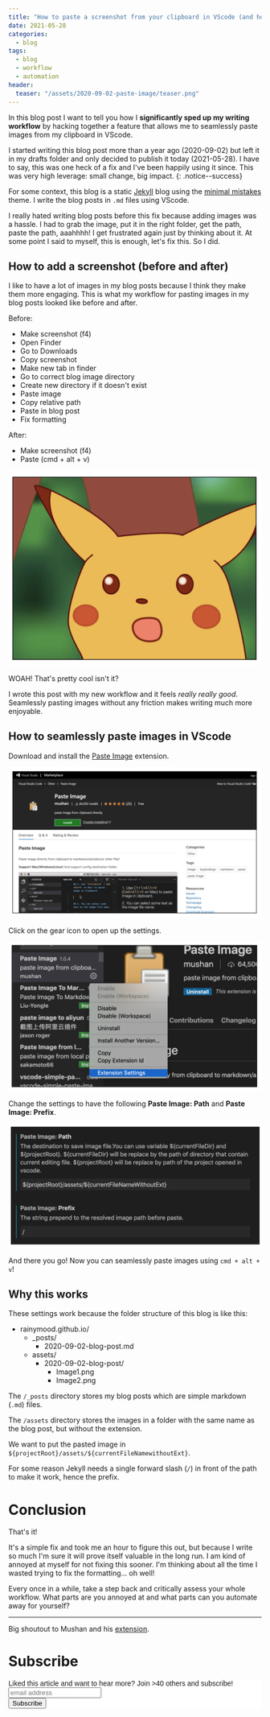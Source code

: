 ```yaml
---
title: "How to paste a screenshot from your clipboard in VScode (and how this improved my writing workflow)"
date: 2021-05-28
categories:
  - blog
tags:
  - blog
  - workflow
  - automation
header:
  teaser: "/assets/2020-09-02-paste-image/teaser.png"
---
```


In this blog post I want to tell you how I **significantly sped up my writing workflow** by hacking together a feature that allows me to seamlessly paste images from my clipboard in VScode. 

I started writing this blog post more than a year ago (2020-09-02) but left it
in my drafts folder and only decided to publish it today (2021-05-28). I have to
say, this was one heck of a fix and I've been happily using it since. This was
very high leverage: small change, big impact.
{: .notice--success}

For some context, this blog is a static [Jekyll](https://jekyllrb.com/) blog using the [minimal
mistakes](https://mmistakes.github.io/minimal-mistakes/) theme. I write the blog posts in `.md` files using VScode. 

I really hated writing blog posts before this fix because adding images was a
hassle. I had to grab the image, put it in the right folder, get the path, paste
the path, aaahhhh! I get frustrated again just by thinking about it. At some
point I said to myself, this is enough, let's fix this. So I did. 

## How to add a screenshot (before and after)

I like to have a lot of images in my blog posts because I think they make them
more engaging.  This is what my workflow for pasting images in my blog posts
looked like before and after.

Before: 

* Make screenshot (f4)
* Open Finder
* Go to Downloads
* Copy screenshot
* Make new tab in finder
* Go to correct blog image directory
* Create new directory if it doesn't exist
* Paste image
* Copy relative path
* Paste in blog post
* Fix formatting

After: 

* Make screenshot (f4)
* Paste (cmd + alt + v)

![](/../assets/2020-09-02-paste-image/2020-09-02-11-44-40.png)

WOAH! That's pretty cool isn't it? 

I wrote this post with my new workflow and it feels *really really good*.
Seamlessly pasting images without any friction makes writing much more enjoyable.

## How to seamlessly paste images in VScode

Download and install the [Paste Image](https://marketplace.visualstudio.com/items?itemName=mushan.vscode-paste-image) extension. 

![](/../assets/2020-09-02-paste-image/2020-09-02-11-21-52.png)

Click on the gear icon to open up the settings.

![](/../assets/2020-09-02-paste-image/2020-09-02-11-27-28.png)

Change the settings to have the following **Paste Image: Path** and **Paste Image: Prefix**. 

![](/../assets/2020-09-02-paste-image/2020-09-02-11-28-34.png)

And there you go! Now you can seamlessly paste images using `cmd + alt + v`!

## Why this works

These settings work because the folder structure of this blog is like this:

* rainymood.github.io/
    * _posts/
        * 2020-09-02-blog-post.md
    * assets/
        * 2020-09-02-blog-post/
            * Image1.png
            * Image2.png

The `/_posts` directory stores my blog posts which are simple markdown (`.md`) files. 

The `/assets` directory stores the images in a folder with the same name as the blog post, but without the extension.

We want to put the pasted image in `${projectRoot}/assets/${currentFileNamewithoutExt}`. 

For some reason Jekyll needs a single forward slash (`/`) in front of the path to make it work, hence the prefix. 

# Conclusion

That's it!

It's a simple fix and took me an hour to figure this out, but because I write so
much I'm sure it will prove itself valuable in the long run. I am kind of
annoyed at myself for not fixing this sooner. I'm thinking about all the time I
wasted trying to fix the formatting... oh well!

Every once in a while, take a step back and critically assess your whole
workflow. What parts are you annoyed at and what parts can you automate away for
yourself?

---

Big shoutout to Mushan and his [extension](https://marketplace.visualstudio.com/items?itemName=mushan.vscode-paste-image).


# Subscribe 

<!-- Begin Mailchimp Signup Form -->
<link href="//cdn-images.mailchimp.com/embedcode/horizontal-slim-10_7.css" rel="stylesheet" type="text/css">
<style type="text/css">
  #mc_embed_signup{background:#fff; clear:left; font:14px Helvetica,Arial,sans-serif; width:100%;}
  /* Add your own Mailchimp form style overrides in your site stylesheet or in this style block.
     We recommend moving this block and the preceding CSS link to the HEAD of your HTML file. */
</style>
<div id="mc_embed_signup">
<form action="https://gmail.us3.list-manage.com/subscribe/post?u=92fe86c389878585bc87837e8&amp;id=50543deff9" method="post" id="mc-embedded-subscribe-form" name="mc-embedded-subscribe-form" class="validate" target="_blank" novalidate>
    <div id="mc_embed_signup_scroll">
  <label for="mce-EMAIL">Liked this article and want to hear more? Join >40 others and subscribe!</label>
  <input type="email" value="" name="EMAIL" class="email" id="mce-EMAIL" placeholder="email address" required>
    <!-- real people should not fill this in and expect good things - do not remove this or risk form bot signups-->
    <div style="position: absolute; left: -5000px;" aria-hidden="true"><input type="text" name="b_92fe86c389878585bc87837e8_50543deff9" tabindex="-1" value=""></div>
    <div class="clear"><input type="submit" value="Subscribe" name="subscribe" id="mc-embedded-subscribe" class="button"></div>
    </div>
</form>
</div>
<!--End mc_embed_signup-->
